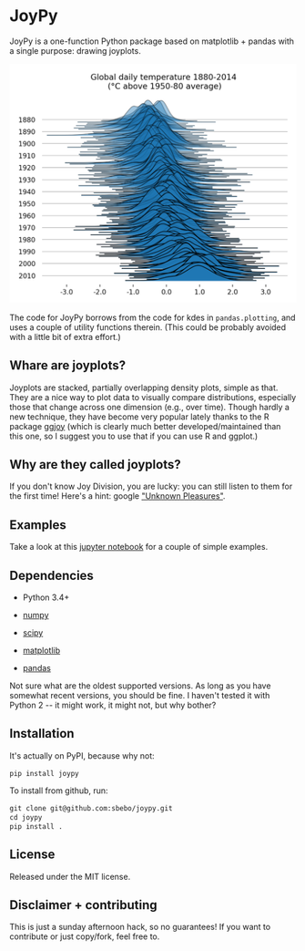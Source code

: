 # JoyPy

JoyPy is a one-function Python package based on matplotlib + pandas with a single purpose: drawing joyplots.

<img src="temperatures.png" width="600" alt="A joyplot.">

The code for JoyPy borrows from the code for kdes in `pandas.plotting`, and uses a couple
of utility functions therein. (This could be probably avoided with a little bit of
extra effort.) 

Whare are joyplots?
---
Joyplots are stacked, partially overlapping density plots, simple as that. They are a nice way to plot data
to visually compare distributions, especially those that change across one dimension (e.g., over time).
Though hardly a new technique, they have become very popular lately thanks to the R package [ggjoy](https://github.com/clauswilke/ggjoy) 
(which is clearly much better developed/maintained than this one, so I suggest you to use that if you can use R and ggplot.)

Why are they called joyplots?
---
If you don't know Joy Division, you are lucky: you can still listen to them for the first time!
Here's a hint: google ["Unknown Pleasures"](https://www.youtube.com/watch?v=ncJ8FCvCofw).

Examples
--------

Take a look at this [jupyter notebook](Joyplot.ipynb) for a couple of simple examples. 

Dependencies
------------

- Python 3.4+

- [numpy](http://www.numpy.org/)

- [scipy](http://www.scipy.org/)

- [matplotlib](http://matplotlib.org/)

- [pandas](http://pandas.pydata.org/)

Not sure what are the oldest supported versions. 
As long as you have somewhat recent versions, you should be fine.
I haven't tested it with Python 2 -- it might work, it might not, but why bother?

Installation
------

It's actually on PyPI, because why not:
    
    pip install joypy

To install from github, run:

    git clone git@github.com:sbebo/joypy.git
    cd joypy
    pip install .

License
-------

Released under the MIT license.

Disclaimer + contributing
-----

This is just a sunday afternoon hack, so no guarantees! If you want to contribute or just copy/fork, feel free to. 
